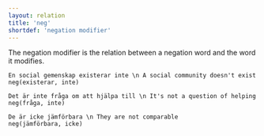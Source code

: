 ```yaml
---
layout: relation
title: 'neg'
shortdef: 'negation modifier'
---
```


The negation modifier is the relation between a negation word and the word it modifies.

~~~ sdparse
En social gemenskap existerar inte \n A social community doesn't exist
neg(existerar, inte)
~~~

~~~ sdparse
Det är inte fråga om att hjälpa till \n It's not a question of helping
neg(fråga, inte)
~~~

~~~ sdparse
De är icke jämförbara \n They are not comparable
neg(jämförbara, icke)
~~~
